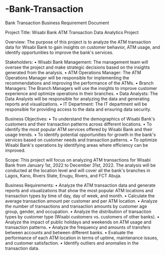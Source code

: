 # -Bank-Transaction
 Bank Transaction
Business Requirement Document

Project Title: Wisabi Bank ATM Transaction Data Analytics Project

Overview: The purpose of this project is to analyze the ATM transaction data for Wisabi Bank to gain insights on customer behavior, ATM usage, and identify opportunities to improve the bank's services.

Stakeholders:
•	Wisabi Bank Management: The management team will oversee the project and make strategic decisions based on the insights generated from the analysis.
•	ATM Operations Manager: The ATM Operations Manager will be responsible for implementing the recommendations and improving the performance of the ATMs.
•	Branch Managers: The Branch Managers will use the insights to improve customer experience and optimize operations in their branches.
•	Data Analysts: The Data Analysts will be responsible for analyzing the data and generating reports and visualizations.
•	IT Department: The IT department will be responsible for providing access to the data and ensuring data security.

Business Objectives: 
•	To understand the demographics of Wisabi Bank's customers and their transaction patterns across different locations.
•	To identify the most popular ATM services offered by Wisabi Bank and their usage trends.
•	To identify potential opportunities for growth in the bank's services based on customer needs and transaction patterns.
•	To optimize Wisabi Bank's operations by identifying areas where efficiency can be improved.

Scope:
This project will focus on analyzing ATM transactions for Wisabi Bank from January 1st, 2022 to December 31st, 2022. The analysis will be conducted at the location level and will cover all the bank's branches in Lagos, Kano, Rivers State, Enugu, Rivers, and FCT Abuja.

Business Requirements:
•	Analyze the ATM transaction data and generate reports and visualizations that show the most popular ATM locations and transaction types by time of day, day of week, and month.
•	Calculate the average transaction amount per customer and per ATM location.
•	Analyze the number of transactions and transaction amounts by customer age group, gender, and occupation.
•	Analyze the distribution of transaction types by customer type (Wisabi customers vs. customers of other banks).
•	Analyze the impact of public holidays and weekends on ATM usage and transaction patterns.
•	Analyze the frequency and amounts of transfers between accounts and between different banks.
•	Evaluate the performance of each ATM location in terms of uptime, maintenance issues, and customer satisfaction.
•	Identify outliers and anomalies in the transaction data.
